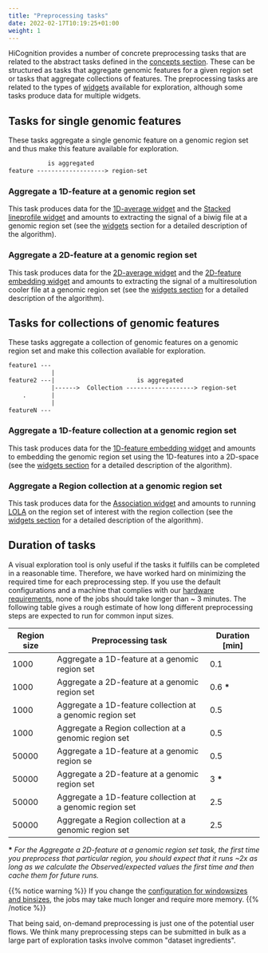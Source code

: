 ```yaml
---
title: "Preprocessing tasks"
date: 2022-02-17T10:19:25+01:00
weight: 1
---
```


HiCognition provides a number of concrete preprocessing tasks that are related to the abstract tasks defined in the [concepts section](/docs/concepts/region_set_focus/). These can be structured as tasks that aggregate genomic features for a given region set or tasks that aggregate collections of features. The preprocessing tasks are related to the types of [widgets](/docs/widgets/) available for exploration, although some tasks produce data for multiple widgets.

## Tasks for single genomic features

These tasks aggregate a single genomic feature on a genomic region set and thus make this feature available for exploration.

```txt
           is aggregated
feature -------------------> region-set

```

### Aggregate a 1D-feature at a genomic region set

This task produces data for the [1D-average widget](/docs/widgets/lineprofile/) and the [Stacked lineprofile widget](/docs/widgets/stackup/) and amounts to extracting the signal of a biwig file at a genomic region set (see the [widgets](/docs/widgets/) section for a detailed description of the algorithm).

### Aggregate a 2D-feature at a genomic region set

This task produces data for the [2D-average widget](/docs/widgets/2d_average/) and the [2D-feature embedding widget](/docs/widgets/2d_feature_embedding/) and amounts to extracting the signal of a multiresolution cooler file at a genomic region set (see the [widgets section](/docs/widgets/) for a detailed description of the algorithm).


## Tasks for collections of genomic features

These tasks aggregate a collection of genomic features on a genomic region set and make this collection available for exploration.

```txt
feature1 ---
            |
feature2 ---|                       is aggregated
            |------>  Collection -------------------> region-set
    .       |
            |   
featureN ---
```

### Aggregate a 1D-feature collection at a genomic region set

This task produces data for the [1D-feature embedding widget](/docs/widgets/1d_feature_embedding/) and amounts to embedding the genomic region set using the 1D-features into a 2D-space (see the [widgets section](/docs/widgets/) for a detailed description of the algorithm).

### Aggregate a Region collection at a genomic region set

This task produces data for the [Association widget](/docs/widgets/association/) and amounts to running [LOLA](https://pubmed.ncbi.nlm.nih.gov/26508757/) on the region set of interest with the region collection (see the [widgets section](/docs/widgets/) for a detailed description of the algorithm).

## Duration of tasks

A visual exploration tool is only useful if the tasks it fulfills can be completed in a reasonable time. Therefore, we have worked hard on minimizing the required time for each preprocessing step. If you use the default configurations and a machine that complies with our [hardware requirements](/docs/installation/requirements/#hardware), none of the jobs should take longer than ~ 3 minutes. The following table gives a rough estimate of how long different preprocessing steps are expected to run for common input sizes.

| Region size | Preprocessing task                                          | Duration [min] |
|-------------|-------------------------------------------------------------|----------------|
| 1000        | Aggregate a 1D-feature at a genomic region set                    | 0.1            |
| 1000        | Aggregate a 2D-feature at a genomic region set | 0.6 __*__           |
| 1000        | Aggregate a 1D-feature collection at a genomic region set                            | 0.5            |
| 1000        | Aggregate a Region collection at a genomic region set                            | 0.5            |
| 50000       | Aggregate a 1D-feature at a genomic region se                    | 0.5            |
| 50000       | Aggregate a 2D-feature at a genomic region set | 3 __*__             |
| 50000        | Aggregate a 1D-feature collection at a genomic region set                            | 2.5            |
| 50000       | Aggregate a Region collection at a genomic region set                            | 2.5            |

__\*__ *For the Aggregate a 2D-feature at a genomic region set task, the first time you preprocess that particular region, you should expect that it runs ~2x as long as we calculate the Observed/expected values the first time and then cache them for future runs.*

{{% notice warning %}}
If you change the [configuration for windowsizes and binsizes](/docs/installation/configuration/#preprocessing_map), the jobs may take much longer and require more memory.
{{% /notice %}}

That being said, on-demand preprocessing is just one of the potential user flows. We think many preprocessing steps can be submitted in bulk as a large part of exploration tasks involve common "dataset ingredients".

